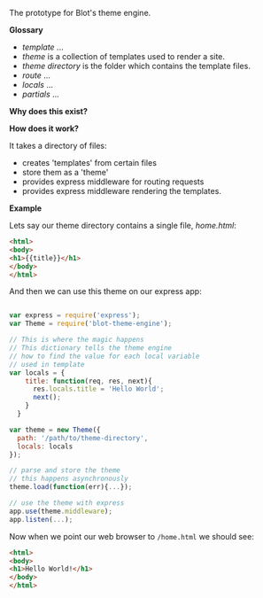 The prototype for Blot's theme engine.

**Glossary**

- *template* ...
- *theme* is a collection of templates used to render a site.
- *theme directory* is the folder which contains the template files.
- *route* ...
- *locals* ...
- *partials* ...

**Why does this exist?**


**How does it work?**

It takes a directory of files:
  - creates 'templates' from certain files
  - store them as a 'theme'
  - provides express middleware for routing requests
  - provides express middleware rendering the templates.

**Example**

Lets say our theme directory contains a single file, *home.html*:

```html
<html>
<body>
<h1>{{title}}</h1>
</body>
</html>
```

And then we can use this theme on our express app:

```javascript

var express = require('express');
var Theme = require('blot-theme-engine');

// This is where the magic happens
// This dictionary tells the theme engine
// how to find the value for each local variable
// used in template
var locals = {
    title: function(req, res, next){
      res.locals.title = 'Hello World';
      next();
    }
  }

var theme = new Theme({
  path: '/path/to/theme-directory',
  locals: locals
});

// parse and store the theme
// this happens asynchronously
theme.load(function(err){...});

// use the theme with express
app.use(theme.middleware);
app.listen(...);
```

Now when we point our web browser to ```/home.html``` we should see:

```html
<html>
<body>
<h1>Hello World!</h1>
</body>
</html>
```